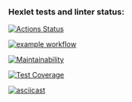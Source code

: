 ### Hexlet tests and linter status:
[![Actions Status](https://github.com/OstrovskyEvgeny/frontend-project-46/workflows/hexlet-check/badge.svg)](https://github.com/OstrovskyEvgeny/frontend-project-46/actions)

[![example workflow](https://github.com/OstrovskyEvgeny/frontend-project-46/actions/workflows/node-CI.yml/badge.svg)](https://github.com/OstrovskyEvgeny/frontend-project-46/actions/workflows/node-CI.yml)

[![Maintainability](https://api.codeclimate.com/v1/badges/6e0286c70e3b16ae4547/maintainability)](https://codeclimate.com/github/OstrovskyEvgeny/frontend-project-46/maintainability)

[![Test Coverage](https://api.codeclimate.com/v1/badges/6e0286c70e3b16ae4547/test_coverage)](https://codeclimate.com/github/OstrovskyEvgeny/frontend-project-46/test_coverage)

[![asciicast](https://asciinema.org/a/Q7uMp1UBvo6GBCNuff0tCnWLR.svg)](https://asciinema.org/a/Q7uMp1UBvo6GBCNuff0tCnWLR)